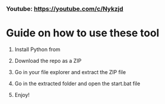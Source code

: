 ### Youtube: https://youtube.com/c/Nykzjd ###
      
# Guide on how to use these tool   
         
1. Install Python from   
   
2. Download the repo as a ZIP     
    
3. Go in your file explorer and extract the ZIP file  
     
4. Go in the extracted folder and open the start.bat file       
    
5. Enjoy!      